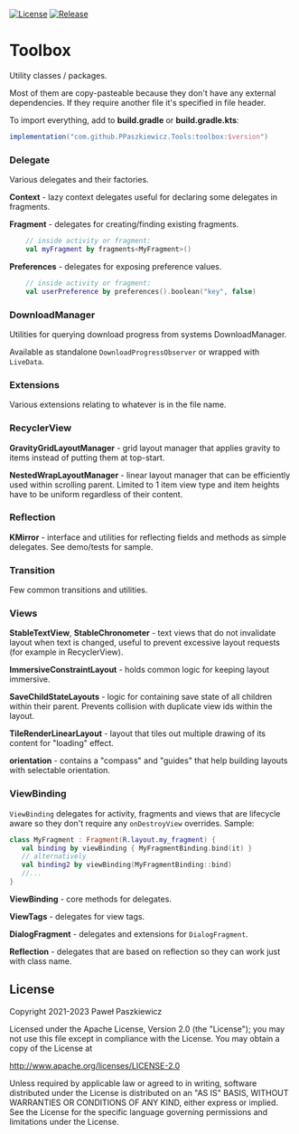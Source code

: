[![License](https://img.shields.io/badge/License-Apache%202.0-blue.svg)](https://opensource.org/licenses/Apache-2.0)
[![Release](https://jitpack.io/v/PPaszkiewicz/Tools.svg)](https://jitpack.io/#PPaszkiewicz/Tools)

Toolbox
=======
Utility classes / packages.

Most of them are copy-pasteable because they don't have any 
external dependencies. If they require another file it's specified in 
file header.

To import everything, add to **build.gradle** or **build.gradle.kts**:
```groovy    
implementation("com.github.PPaszkiewicz.Tools:toolbox:$version")
```

### Delegate
Various delegates and their factories.

**Context** - lazy context delegates useful for declaring some delegates in fragments.

**Fragment** - delegates for creating/finding existing fragments.
```kotlin
    // inside activity or fragment:
    val myFragment by fragments<MyFragment>()
```
**Preferences** - delegates for exposing preference values.
```kotlin
    // inside activity or fragment:
    val userPreference by preferences().boolean("key", false)
```
### DownloadManager
Utilities for querying download progress from systems DownloadManager.

Available as standalone `DownloadProgressObserver` or wrapped with `LiveData`.

### Extensions
Various extensions relating to whatever is in the file name.

### RecyclerView

**GravityGridLayoutManager** - grid layout manager that applies gravity to items instead of putting them at top-start.

**NestedWrapLayoutManager** - linear layout manager that can be efficiently used within scrolling parent. Limited to
1 item view type and item heights have to be uniform regardless of their content.

### Reflection
**KMirror** - interface and utilities for reflecting fields and methods as simple delegates. See demo/tests for sample.

### Transition

Few common transitions and utilities.

### Views

**StableTextView**, **StableChronometer** - text views that do not invalidate layout when text is changed,
useful to prevent excessive layout requests (for example in RecyclerView).

**ImmersiveConstraintLayout** - holds common logic for keeping layout immersive.

**SaveChildStateLayouts** - logic for containing save state of all children within their parent.  Prevents collision with duplicate view ids within the layout.

**TileRenderLinearLayout** - layout that tiles out multiple drawing of its content for "loading" effect.

**orientation** - contains a "compass" and "guides" that help building layouts with selectable orientation.

### ViewBinding
`ViewBinding` delegates for activity, fragments and views that are lifecycle aware so they don't require any `onDestroyView` overrides.
Sample:

 ```kotlin
class MyFragment : Fragment(R.layout.my_fragment) {
    val binding by viewBinding { MyFragmentBinding.bind(it) }
    // alternatively
    val binding2 by viewBinding(MyFragmentBinding::bind)
    //...
}
```

**ViewBinding** - core methods for delegates.

**ViewTags** - delegates for view tags.

**DialogFragment** - delegates and extensions for `DialogFragment`.

**Reflection** - delegates that are based on reflection so they can work just with class name.

## License
Copyright 2021-2023 Paweł Paszkiewicz

Licensed under the Apache License, Version 2.0 (the "License");
you may not use this file except in compliance with the License.
You may obtain a copy of the License at

<http://www.apache.org/licenses/LICENSE-2.0>

Unless required by applicable law or agreed to in writing, software
distributed under the License is distributed on an "AS IS" BASIS,
WITHOUT WARRANTIES OR CONDITIONS OF ANY KIND, either express or implied.
See the License for the specific language governing permissions and
limitations under the License.
